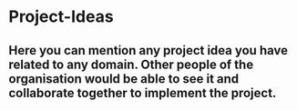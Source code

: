 # Project-Ideas
## Here you can mention any project idea you have related to any domain. Other people of the organisation would be able to see it and collaborate together to implement the project.
